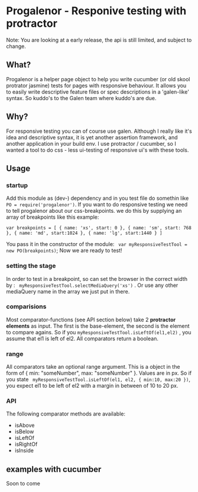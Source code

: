 # Progalenor - Responive testing with protractor

Note: You are looking at a early release, the api is still limited, and subject to change.

## What? 
Progalenor is a helper page object to help you write cucumber (or old skool protrator jasmine) tests for pages with responsive behaviour.
It allows you to easily write descriptive feature files or spec descriptions in a 'galen-like' syntax. So kuddo's to the Galen team where kuddo's are due. 

## Why?
For responsive testing you can of course use galen. Although I really like it's idea and descriptive syntax, it is yet another assertion framework, and another application in your build env.
I use protractor / cucumber, so I wanted a tool to do css - less ui-testing of responsive ui's with these tools.

## Usage
### startup
Add this module as (dev-) dependency and in you test file do somethin like ` PO = require('progalenor') `.
If you want to do responsive testing we need to tell progalenor about our css-breakpoints. we do this by supplying an array of breakpoints like this example:

` var breakpoints = [
  { name: 'xs', start: 0 },
  { name: 'sm', start: 768 },
  { name: 'md', start:1024 },
  { name: 'lg', start:1440 }
]
`

You pass it in the constructor of the module: ` var myResponsiveTestTool = new PO(breakpoints)`; 
Now we are ready to test!

### setting the stage
In order to test in a breakpoint, so can set the browser in the correct width by : ` myResponsiveTestTool.selectMediaQuery('xs')` . Or use any other mediaQuery name 
in the array we just put in there.

### comparisions
Most comparator-functions (see API section below) take 2 __protractor elements__  as input. The first is the base-element, the second is the element to compare agains.
So if you ` myResponsiveTestTool.isLeftOf(el1,el2) ` , you assume that el1 is left of el2. All comparators return a boolean.

###  range
All comparators take an optional range argument. This is a object in the form of { min: "someNumber", max: "someNumber" }. Values are in px.
So if you state ` myResponsiveTestTool.isLeftOf(el1, el2, { min:10, max:20 })`, you expect el1 to be left of el2 with a margin in between of 10 to 20 px.

### API
The following comparator methods are available:
- isAbove
- isBelow
- isLeftOf
- isRightOf
- isInside
 
## examples with cucumber
Soon to come

